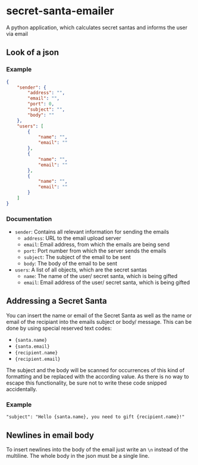 # secret-santa-emailer
A python application, which calculates secret santas and informs the user via email


## Look of a json
### Example
```json
{
    "sender": {
        "address": "",
        "email": "",
        "port": 0,
        "subject": "",
        "body": ""
    },
    "users": [
        {
            "name": "",
            "email": ""
        },
        {
            "name": "",
            "email": ""
        },
        {
            "name": "",
            "email": ""
        }
    ]
}
```

### Documentation
- `sender`: Contains all relevant information for sending the emails
  - `address`: URL to the email upload server
  - `email`: Email address, from which the emails are being send
  - `port`: Port number from which the server sends the emails
  - `subject`: The subject of the email to be sent
  - `body`: The body of the email to be sent
- `users`: A list of all objects, which are the secret santas
  - `name`: The name of the user/ secret santa, which is being gifted
  - `email`: Email address of the user/ secret santa, which is being gifted

## Addressing a Secret Santa
You can insert the name or email of the Secret Santa as well as the name or email of the recipiant into the emails subject or body/ message.
This can be done by using special reserved text codes:

 - `{santa.name}`
 - `{santa.email}`
 - `{recipient.name}`
 - `{recipient.email}`

The subject and the body will be scanned for occurrences of this kind of formatting and be replaced with the according value.
As there is no way to escape this functionality, be sure not to write these code snipped accidentally. 

### Example
```
"subject": "Hello {santa.name}, you need to gift {recipient.name}!"
```

## Newlines in email body
To insert newlines into the body of the email just write an `\n` instead of the multiline.
The whole body in the json must be a single line.
